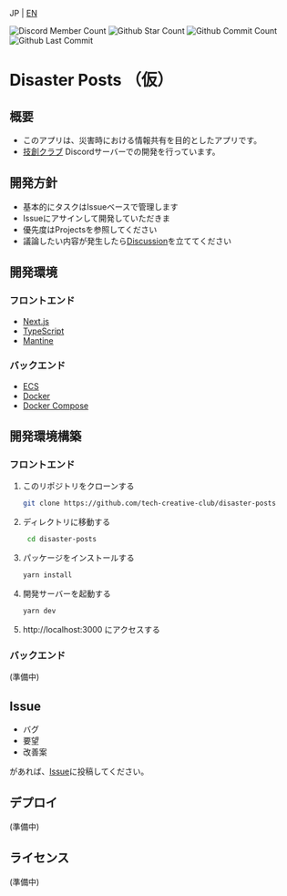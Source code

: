 JP | [EN](README.en.md)

![Discord Member Count](https://flat.badgen.net/discord/members/SAFv8YkSFm)
![Github Star Count](https://flat.badgen.net/github/stars/tech-creative-club/disaster-posts)
![Github Commit Count](https://flat.badgen.net/github/commits/tech-creative-club/disaster-posts)
![Github Last Commit](https://flat.badgen.net/github/last-commit/tech-creative-club/disaster-posts)

# Disaster Posts （仮）
## 概要
- このアプリは、災害時における情報共有を目的としたアプリです。
- [技創クラブ](https://discord.com/invite/SAFv8YkSFm) Discordサーバーでの開発を行っています。

## 開発方針
- 基本的にタスクはIssueベースで管理します
- Issueにアサインして開発していただきま
- 優先度はProjectsを参照してください
- 議論したい内容が発生したら[Discussion](https://github.com/tech-creative-club/disaster-posts/discussions)を立ててください

## 開発環境

### フロントエンド
- [Next.js](https://nextjs.org/)
- [TypeScript](https://www.typescriptlang.org/)
- [Mantine](https://mantine.dev/)

### バックエンド
- [ECS](https://aws.amazon.com/jp/ecs/)
- [Docker](https://www.docker.com/)
- [Docker Compose](https://docs.docker.jp/compose/toc.html)

## 開発環境構築
### フロントエンド
1. このリポジトリをクローンする
   ```bash
   git clone https://github.com/tech-creative-club/disaster-posts
   ```
2. ディレクトリに移動する
   ```bash
    cd disaster-posts
    ```
3. パッケージをインストールする
    ```bash
    yarn install
    ```
4. 開発サーバーを起動する
    ```bash
    yarn dev
    ```
5. http://localhost:3000 にアクセスする

### バックエンド
(準備中)

## Issue

- バグ
- 要望
- 改善案

があれば、[Issue](https://github.com/tech-creative-club/disaster-posts/issues)に投稿してください。

## デプロイ
(準備中)

## ライセンス
(準備中)

